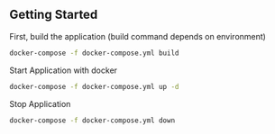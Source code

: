 ## Getting Started

First, build the application (build command depends on environment)

```bash
docker-compose -f docker-compose.yml build
```

Start Application with docker

```bash
docker-compose -f docker-compose.yml up -d
```

Stop Application

```bash
docker-compose -f docker-compose.yml down
```

